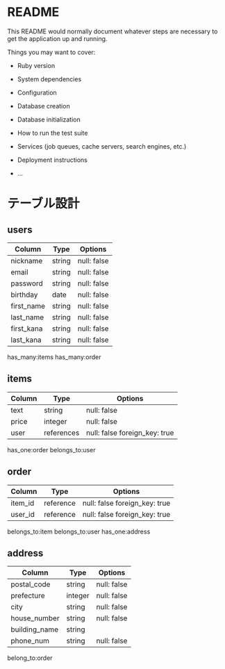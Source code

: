 # README

This README would normally document whatever steps are necessary to get the
application up and running.

Things you may want to cover:

* Ruby version

* System dependencies

* Configuration

* Database creation

* Database initialization

* How to run the test suite

* Services (job queues, cache servers, search engines, etc.)

* Deployment instructions

* ...

# テーブル設計

## users

| Column     | Type     | Options     |
| ---------- | -------- | ----------- |
| nickname   | string   | null: false |
| email      | string   | null: false |
| password   | string   | null: false |
| birthday   | date     | null: false |
| first_name | string   | null: false |
| last_name  | string   | null: false |
| first_kana | string   | null: false |
| last_kana  | string   | null: false |

has_many:items
has_many:order

## items

| Column    | Type       | Options     |
| --------- | ---------- | ----------- |
| text      | string     | null: false |
| price     | integer    | null: false |
| user      | references | null: false foreign_key: true|

has_one:order
belongs_to:user

## order

| Column  | Type   | Options     |
| ------- | ------ | ----------- |
| item_id | reference | null: false foreign_key: true |
| user_id | reference | null: false foreign_key: true |

belongs_to:item
belongs_to:user
has_one:address

## address

| Column        | Type    | Options     |
| ------------- | ------- | ----------- |
| postal_code   | string  | null: false |
| prefecture    | integer | null: false |
| city          | string  | null: false |
| house_number  | string  | null: false |
| building_name | string  |             |
| phone_num     | string  | null: false |

belong_to:order
